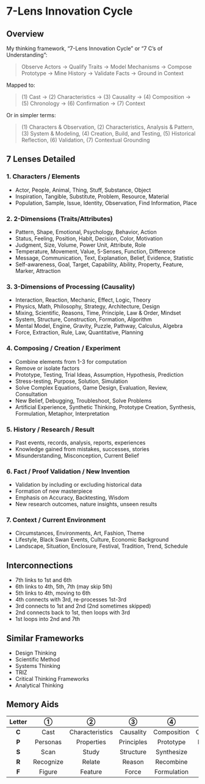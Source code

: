 # 7-Lens Innovation Cycle

## Overview
My thinking framework, “7-Lens Innovation Cycle” or “7 C’s of Understanding”:

> Observe Actors → Qualify Traits → Model Mechanisms → Compose Prototype → Mine History → Validate Facts → Ground in Context

Mapped to:

> (1) Cast → (2) Characteristics → (3) Causality → (4) Composition → (5) Chronology → (6) Confirmation → (7) Context

Or in simpler terms:

> (1) Characters & Observation, (2) Characteristics, Analysis & Pattern, (3) System & Modeling, (4) Creation, Build, and Testing, (5) Historical Reflection, (6) Validation, (7) Contextual Grounding

## 7 Lenses Detailed

### 1. Characters / Elements
- Actor, People, Animal, Thing, Stuff, Substance, Object
- Inspiration, Tangible, Substitute, Problem, Resource, Material
- Population, Sample, Issue, Identity, Observation, Find Information, Place

### 2. 2-Dimensions (Traits/Attributes)
- Pattern, Shape, Emotional, Psychology, Behavior, Action
- Status, Feeling, Position, Habit, Decision, Color, Motivation
- Judgment, Size, Volume, Power Unit, Attribute, Role
- Temperature, Movement, Value, 5-Senses, Function, Difference
- Message, Communication, Text, Explanation, Belief, Evidence, Statistic
- Self-awareness, Goal, Target, Capability, Ability, Property, Feature, Marker, Attraction

### 3. 3-Dimensions of Processing (Causality)
- Interaction, Reaction, Mechanic, Effect, Logic, Theory
- Physics, Math, Philosophy, Strategy, Architecture, Design
- Mixing, Scientific, Reasons, Time, Principle, Law & Order, Mindset
- System, Structure, Construction, Formation, Algorithm
- Mental Model, Engine, Gravity, Puzzle, Pathway, Calculus, Algebra
- Force, Extraction, Rule, Law, Quantitative, Planning

### 4. Composing / Creation / Experiment
- Combine elements from 1-3 for computation
- Remove or isolate factors
- Prototype, Testing, Trial Ideas, Assumption, Hypothesis, Prediction
- Stress-testing, Purpose, Solution, Simulation
- Solve Complex Equations, Game Design, Evaluation, Review, Consultation
- New Belief, Debugging, Troubleshoot, Solve Problems
- Artificial Experience, Synthetic Thinking, Prototype Creation, Synthesis, Formulation, Metaphor, Interpretation

### 5. History / Research / Result
- Past events, records, analysis, reports, experiences
- Knowledge gained from mistakes, successes, stories
- Misunderstanding, Misconception, Current Belief

### 6. Fact / Proof Validation / New Invention
- Validation by including or excluding historical data
- Formation of new masterpiece
- Emphasis on Accuracy, Backtesting, Wisdom
- New research outcomes, nature insights, unseen results

### 7. Context / Current Environment
- Circumstances, Environments, Art, Fashion, Theme
- Lifestyle, Black Swan Events, Culture, Economic Background
- Landscape, Situation, Enclosure, Festival, Tradition, Trend, Schedule

## Interconnections
- 7th links to 1st and 6th
- 6th links to 4th, 5th, 7th (may skip 5th)
- 5th links to 4th, moving to 6th
- 4th connects with 3rd, re-processes 1st-3rd
- 3rd connects to 1st and 2nd (2nd sometimes skipped)
- 2nd connects back to 1st, then loops with 3rd
- 1st loops into 2nd and 7th

## Similar Frameworks
- Design Thinking
- Scientific Method
- Systems Thinking
- TRIZ
- Critical Thinking Frameworks
- Analytical Thinking

## Memory Aids

| Letter | ① | ② | ③ | ④ | ⑤ | ⑥ | ⑦ |
|:------:|:---:|:---:|:---:|:---:|:---:|:---:|:---:|
| **C** | Cast | Characteristics | Causality | Composition | Chronology | Confirmation | Context |
| **P** | Personas | Properties | Principles | Prototype | Precedent | Proof | Perspective |
| **S** | Scan | Study | Structure | Synthesize | Story | Substantiate | Situation |
| **R** | Recognize | Relate | Reason | Recombine | Recall | Ratify | Reality |
| **F** | Figure | Feature | Force | Formulation | Footprint | Fact-Check | Framework |
